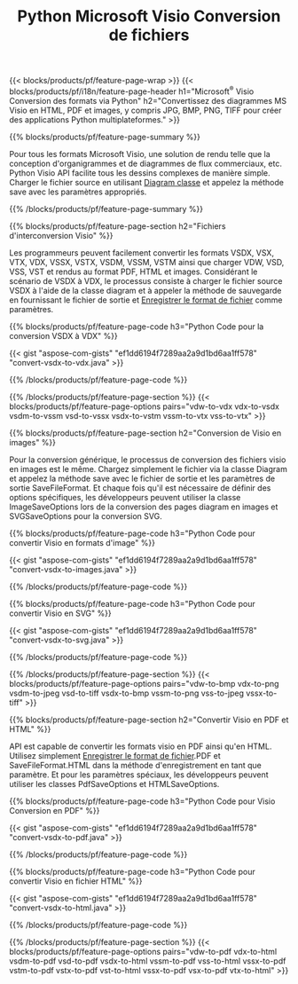 ﻿---
title: Python Microsoft Visio Conversion de fichiers
url: /fr/python-java/conversion/
description: Convertir Microsoft Visio formats VSDX VSX VDX VTX VSSX VSTX VSDM VSTM VSSM VDW VSD VST VSS en images HTML et PDF avec quelques lignes de code Python.
---
{{< blocks/products/pf/feature-page-wrap >}}
{{< blocks/products/pf/i18n/feature-page-header h1="Microsoft<sup>&reg;</sup> Visio Conversion des formats via Python" h2="Convertissez des diagrammes MS Visio en HTML, PDF et images, y compris JPG, BMP, PNG, TIFF pour créer des applications Python multiplateformes." >}}

{{% blocks/products/pf/feature-page-summary %}}

Pour tous les formats Microsoft Visio, une solution de rendu telle que la conception d'organigrammes et de diagrammes de flux commerciaux, etc. Python Visio API facilite tous les dessins complexes de manière simple. Charger le fichier source en utilisant [Diagram classe](https://apireference.aspose.com/diagram/python-java/asposediagram.api/Diagram) et appelez la méthode save avec les paramètres appropriés.

{{% /blocks/products/pf/feature-page-summary %}}

{{% blocks/products/pf/feature-page-section h2="Fichiers d\'interconversion Visio" %}}

Les programmeurs peuvent facilement convertir les formats VSDX, VSX, VTX, VDX, VSSX, VSTX, VSDM, VSSM, VSTM ainsi que charger VDW, VSD, VSS, VST et rendus au format PDF, HTML et images. Considérant le scénario de VSDX à VDX, le processus consiste à charger le fichier source VSDX à l'aide de la classe diagram et à appeler la méthode de sauvegarde en fournissant le fichier de sortie et [Enregistrer le format de fichier](https://apireference.aspose.com/diagram/python-java/asposediagram.api/SaveFileFormat) comme paramètres. 

{{% blocks/products/pf/feature-page-code h3="Python Code pour la conversion VSDX à VDX" %}}

{{< gist "aspose-com-gists" "ef1dd6194f7289aa2a9d1bd6aa1ff578" "convert-vsdx-to-vdx.java" >}}

{{% /blocks/products/pf/feature-page-code %}}

{{% /blocks/products/pf/feature-page-section %}}
{{< blocks/products/pf/feature-page-options pairs="vdw-to-vdx vdx-to-vsdx vsdm-to-vssm vsd-to-vssx vsdx-to-vstm vssm-to-vtx vss-to-vtx" >}}

{{% blocks/products/pf/feature-page-section h2="Conversion de Visio en images" %}}

Pour la conversion générique, le processus de conversion des fichiers visio en images est le même. Chargez simplement le fichier via la classe Diagram et appelez la méthode save avec le fichier de sortie et les paramètres de sortie SaveFileFormat. Et chaque fois qu'il est nécessaire de définir des options spécifiques, les développeurs peuvent utiliser la classe ImageSaveOptions lors de la conversion des pages diagram en images et SVGSaveOptions pour la conversion SVG.

{{% blocks/products/pf/feature-page-code h3="Python Code pour convertir Visio en formats d\'image" %}}

{{< gist "aspose-com-gists" "ef1dd6194f7289aa2a9d1bd6aa1ff578" "convert-vsdx-to-images.java" >}}

{{% /blocks/products/pf/feature-page-code %}}

{{% blocks/products/pf/feature-page-code h3="Python Code pour convertir Visio en SVG" %}}

{{< gist "aspose-com-gists" "ef1dd6194f7289aa2a9d1bd6aa1ff578" "convert-vsdx-to-svg.java" >}}

{{% /blocks/products/pf/feature-page-code %}}

{{% /blocks/products/pf/feature-page-section %}}
{{< blocks/products/pf/feature-page-options pairs="vdw-to-bmp vdx-to-png vsdm-to-jpeg vsd-to-tiff vsdx-to-bmp vssm-to-png vss-to-jpeg vssx-to-tiff" >}}

{{% blocks/products/pf/feature-page-section h2="Convertir Visio en PDF et HTML" %}}

API est capable de convertir les formats visio en PDF ainsi qu'en HTML. Utilisez simplement [Enregistrer le format de fichier](https://apireference.aspose.com/diagram/python-java/asposediagram.api/SaveFileFormat).PDF et SaveFileFormat.HTML dans la méthode d'enregistrement en tant que paramètre. Et pour les paramètres spéciaux, les développeurs peuvent utiliser les classes PdfSaveOptions et HTMLSaveOptions.

{{% blocks/products/pf/feature-page-code h3="Python Code pour Visio Conversion en PDF" %}}

{{< gist "aspose-com-gists" "ef1dd6194f7289aa2a9d1bd6aa1ff578" "convert-vsdx-to-pdf.java" >}}

{{% /blocks/products/pf/feature-page-code %}}

{{% blocks/products/pf/feature-page-code h3="Python Code pour convertir Visio en fichier HTML" %}}

{{< gist "aspose-com-gists" "ef1dd6194f7289aa2a9d1bd6aa1ff578" "convert-vsdx-to-html.java" >}}

{{% /blocks/products/pf/feature-page-code %}}

{{% /blocks/products/pf/feature-page-section %}}
{{< blocks/products/pf/feature-page-options pairs="vdw-to-pdf vdx-to-html vsdm-to-pdf vsd-to-pdf vsdx-to-html vssm-to-pdf vss-to-html vssx-to-pdf vstm-to-pdf vstx-to-pdf vst-to-html vssx-to-pdf vsx-to-pdf vtx-to-html" >}}
